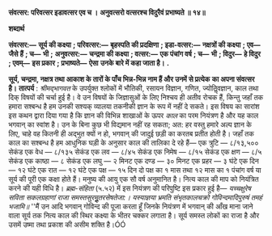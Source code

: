 **संवत्सर: परिवत्सर इडावत्सर एव च ।** **अनुवत्सरो वत्सरश्च विदुरैवं प्रभाष्यते ॥ १४॥** 

**शब्दार्थ** 

**संवत्सर:—** **सूर्य की कक्ष्या** **; परिवत्सर:—** **बृहस्पति की प्रदक्षिणा** **; इडा-वत्सर:—** **नक्षत्रों की कक्ष्या** **; एव—** **जैसे हैं** **; च—** **भी** **;** **अनुवत्सर:—** **चन्द्रमा की कक्ष्या** **; वत्सर:—** **एक पंचांग वर्ष** **; च—** **भी** **; विदुर—** **हे विदुर** **; एवम्—** **इस प्रकार** **; प्रभाष्यते—** **ऐसा** **उनके बारे में कहा जाता है।** **.** 

**सूर्य, चन्द्रमा, नक्षत्र तथा आकाश के तारों के पाँच भिन्न-भिन्न नाम हैं और उनमें से प्रत्येक** **का अपना संवत्सर है।** **तात्पर्य** : *श्रीमद्भागवत* के उपर्युक्त श्लोकों में भौतिकी, रसायन विज्ञान, गणित, ज्योतिॢवज्ञान, काल तथा दिक् विषयों की चर्चा हुई है। वे उन विषयों के जिज्ञासुओं के लिए निश्चय ही अतीव रोचक हैं, किन्तु जहाँ तक हमारा सश्बन्ध है हम उनकी सश्यक् व्यालया तकनीकी ज्ञान के रूप में नहीं दे सकते। इस विषय का सारांश इस कथन द्वारा दिया गया है कि ज्ञान की विभिन्न शाखाओं के ऊपर *काल* का परम नियंत्रण है और यह काल भगवान् का स्वांश है। उन के बिना कुछ भी विद्यमान नहीं रह सकता; अत: हर वस्तु हमारे अल्प ज्ञान के लिए, चाहे वह कितनी ही अद्भुत क्यों न हो, भगवान् की जादुई छड़ी का करतब प्रतीत होती है। जहाँ तक काल का सश्बन्ध है हम आधुनिक घड़ी के अनुसार काल की तालिका दे रहे हैं— एक त्रुटि — ८/१३,५०० सेकंड एक वेध — ८/१३५ सेकंड एक लव  — ८/४५ सेकंड एक निमेष — ८/१५ सेकंड एक क्षण  — ८/५ सेकंड एक काष्ठा — ८ सेकंड एक लघु  — २ मिनट एक दण्ड  — ३० मिनट एक प्रहर — ३ घंटे एक दिन — १२ घंटे एक रात  — १२ घंटे एक पक्ष  — १५ दिन दो पक्ष का १ मास तथा १२ मास का १ पंचांग वर्ष या सूर्य की पूरी एक कक्षा होते हैं। मनुष्य की आयु एक सौ वर्ष अनुमानित है। नित्य काल की माप को नियंत्रित करने की यही विधि है। *ब्रह्म-संहिता* (५.५२) में इस नियंत्रण की परिपुष्टि इस प्रकार हुई है— *यच्चक्षुरेष सविता सकलग्रहाणां* *राजा समस्तसुरमूॢतरसेषतेजा:।* *यस्याज्ञया भ्रमति संभृतकालचक्रो* *गोविन्दमादिपुरुषं तमहं भजामि॥* ''मैं उन आदि भगवान् गोविन्द की पूजा करता हूँ जिनके नियंत्रण में भगवान् की आँख माना जाने वाला सूर्य तक नित्य काल की स्थिर कक्ष्या के भीतर चक्कर लगाता है। सूर्य समस्त लोकों का राजा है और उसमें उष्मा तथा प्रकाश की असीम शक्ति है।ÓÓ  